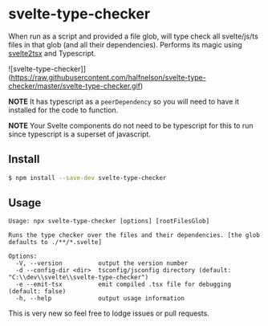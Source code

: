 # svelte-type-checker

When run as a script and provided a file glob, will type check all svelte/js/ts files in that glob (and all their dependencies).
Performs its magic using [svelte2tsx](https://github.com/halfnelson/svelte2tsx) and Typescript.


![svelte-type-checker]](https://raw.githubusercontent.com/halfnelson/svelte-type-checker/master/svelte-type-checker.gif)

__NOTE__ It has typescript as a `peerDependency` so you will need to have it installed for the code to function.

__NOTE__ Your Svelte components do not need to be typescript for this to run since typescript is a superset of javascript.

## Install

```sh
$ npm install --save-dev svelte-type-checker
```

## Usage

```
Usage: npx svelte-type-checker [options] [rootFilesGlob]

Runs the type checker over the files and their dependencies. [the glob defaults to ./**/*.svelte]

Options:
  -V, --version          output the version number
  -d --config-dir <dir>  tsconfig/jsconfig directory (default: "C:\\dev\\svelte\\svelte-type-checker")
  -e --emit-tsx          emit compiled .tsx file for debugging (default: false)
  -h, --help             output usage information

```

This is very new so feel free to lodge issues or pull requests.